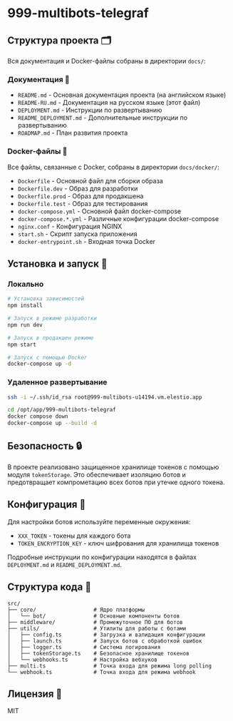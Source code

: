 # 999-multibots-telegraf

## Структура проекта 🗂

Вся документация и Docker-файлы собраны в директории `docs/`:

### Документация 📄

- `README.md` - Основная документация проекта (на английском языке)
- `README-RU.md` - Документация на русском языке (этот файл)
- `DEPLOYMENT.md` - Инструкции по развертыванию
- `README_DEPLOYMENT.md` - Дополнительные инструкции по развертыванию
- `ROADMAP.md` - План развития проекта

### Docker-файлы 🐳

Все файлы, связанные с Docker, собраны в директории `docs/docker/`:

- `Dockerfile` - Основной файл для сборки образа
- `Dockerfile.dev` - Образ для разработки
- `Dockerfile.prod` - Образ для продакшена
- `Dockerfile.test` - Образ для тестирования
- `docker-compose.yml` - Основной файл docker-compose
- `docker-compose.*.yml` - Различные конфигурации docker-compose
- `nginx.conf` - Конфигурация NGINX
- `start.sh` - Скрипт запуска приложения
- `docker-entrypoint.sh` - Входная точка Docker

## Установка и запуск 🚀

### Локально

```bash
# Установка зависимостей
npm install

# Запуск в режиме разработки
npm run dev

# Запуск в продакшен режиме
npm start

# Запуск с помощью Docker
docker-compose up -d
```

### Удаленное развертывание

```bash
ssh -i ~/.ssh/id_rsa root@999-multibots-u14194.vm.elestio.app

cd /opt/app/999-multibots-telegraf
docker compose down
docker-compose up --build -d
```

## Безопасность 🔒

В проекте реализовано защищенное хранилище токенов с помощью модуля `tokenStorage`. Это обеспечивает изоляцию ботов и предотвращает компрометацию всех ботов при утечке одного токена.

## Конфигурация 🔧

Для настройки ботов используйте переменные окружения:
- `XXX_TOKEN` - токены для каждого бота
- `TOKEN_ENCRYPTION_KEY` - ключ шифрования для хранилища токенов

Подробные инструкции по конфигурации находятся в файлах `DEPLOYMENT.md` и `README_DEPLOYMENT.md`.

## Структура кода 📂

```
src/
├── core/                  # Ядро платформы
│   └── bot/               # Основные компоненты ботов
├── middleware/            # Промежуточное ПО для ботов
├── utils/                 # Утилиты для работы с ботами
│   ├── config.ts          # Загрузка и валидация конфигурации
│   ├── launch.ts          # Запуск ботов с обработкой ошибок
│   ├── logger.ts          # Система логирования
│   ├── tokenStorage.ts    # Безопасное хранилище токенов 
│   └── webhooks.ts        # Настройка вебхуков
├── multi.ts               # Точка входа для режима long polling
└── webhook.ts             # Точка входа для режима webhook
```

## Лицензия 📝

MIT 